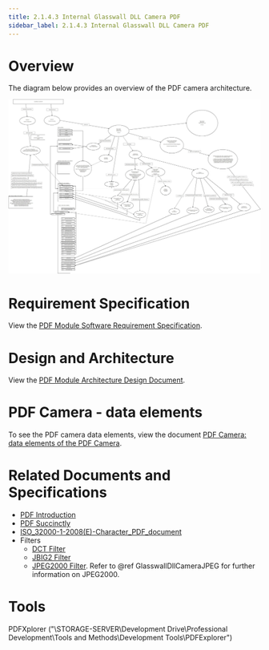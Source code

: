 ```yaml
---
title: 2.1.4.3 Internal Glasswall DLL Camera PDF
sidebar_label: 2.1.4.3 Internal Glasswall DLL Camera PDF
---
```


# Overview # 

The diagram below provides an overview of the PDF camera architecture.

![Alt text](../img/PDF_Camera_Dataflow-PREFILTER_CYCLE_0-INITIALISATION.jpeg)


# Requirement Specification #

View the [PDF Module Software Requirement Specification](<PDF Module - Software Requirement Specification.pdf> "PDF Module - Software Requirement Specification").

# Design and Architecture #

View the [PDF Module Architecture Design Document](<PDF Module - Architecture Design Document.pdf> "PDF Module - Architecture Design Document").

# PDF Camera - data elements

To see the PDF camera data elements, view the document [PDF Camera: data elements of the PDF Camera](2_1_3_4_5-data_elements_of_the_pdf_camera.md).


# Related Documents and Specifications #

- [PDF Introduction](PDF-Intro.pdf "PDF Introduction")
- [PDF Succinctly](PDF_Succinctly.pdf "PDF_Succinctly.pdf")
- [ISO_32000-1-2008(E)-Character_PDF_document](ISO_32000-1-2008E-Character_PDF_document.pdf "ISO_32000-1-2008E-Character_PDF_document.pdf")
- Filters
	- [DCT Filter](5116.DCT_Filter.pdf "5116.DCT_Filter.pdf")
	- [JBIG2 Filter](JBIG2.pdf "JBIG2.pdf")
	- [JPEG2000 Filter](JPEG2000CompressionFilter.pdf "JPEG2000CompressionFilter.pdf").
    Refer to @ref GlasswallDllCameraJPEG for further information on JPEG2000.   


# Tools #

PDFXplorer ("\\STORAGE-SERVER\Development Drive\Professional Development\Tools and Methods\Development Tools\PDFExplorer")

